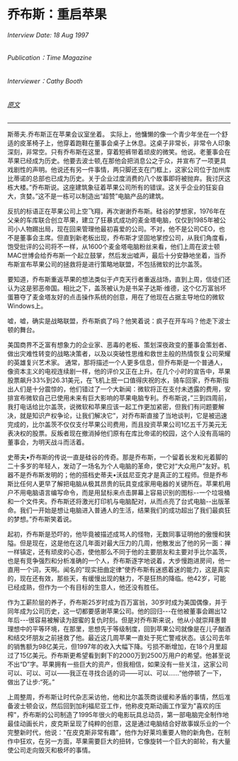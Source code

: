 # 乔布斯：重启苹果

###### Interview Date: 18 Aug 1997
###### Publication：Time Magazine
###### Interviewer：Cathy Booth
###### [原文](https://allaboutstevejobs.com/verbatim/interviews/time_1997)
---


斯蒂夫.乔布斯正在苹果会议室坐着。
实际上，他慵懒的像一个青少年坐在一个舒适的皮革椅子上，他穿着跑鞋在董事会桌子上休息。这桌子非常长，非常令人印象深刻，非常空。只有乔布斯在这里，穿着短裤带着顽皮的微笑。他说。老董事会在苹果已经成为历史。他要去波士顿,在那他会把消息公之于众，并宣布了一项更具戏剧性的声明。他说还有另一件事情，两只脚还支在门框上，这家公司位于加州库比蒂诺的总部也已成为历史。关于企业过度消费的八个故事即将被抛弃。我讨厌这栋大楼。”乔布斯说。这座建筑象征着苹果公司所有的错误。这关乎企业的狂妄自大，贪婪。”这不是一栋可以制造出“超赞”电脑产品的建筑。

反抗的标语正在苹果公司上空飞翔，再次谢谢乔布斯。硅谷的梦想家，1976年在父亲的车库联合创立苹果，建立了狂暴式成功的麦金塔电脑，仅仅到1985年被公司小人物踢出局，现在回来管理他最初喜爱的公司。不对，他不是公司CEO，也不是董事会主席。但直到新老板出现，乔布斯才坚固地掌控公司，从我们角度看，饱受批评的公司将不一样，从1600个麦金塔电脑粉丝来看，他们上周在波士顿MAC世博会给乔布斯一个起立鼓掌，然后发出嘘声，最后十分安静地坐着，当乔布斯宣布苹果公司的拯救将是进行策略地联盟，不包括微软的比尔盖茨。

要知道，乔布斯重返苹果的想法类似于卢克天行者重返战场，直到上周，信徒们还认为这是邪恶帝国。相比之下，盖茨被认为是书呆子达斯·维德，这个亿万富翁坏蛋篡夺了麦金塔友好的点击操作系统的创意，用在了他现在占据主导地位的微软Windows上。

嘘，嘘，确实是战略联盟，乔布斯疯了吗？他笑着说：疯子在开车吗？他走下波士顿的舞台。

美国商界不乏富有想象力的企业家、恶毒的老板、策划深夜政变的董事会策划者、做出灾难性转变的战略决策者，以及以突破性思维和救世主般的热情恢复公司荣耀的英雄复兴艺术家。
通常，那将描述一个人更多信息，但乔布斯是一个普通人，像资本主义的电视连续剧一样，他的评价又正在上升。在几个小时的宣告中，苹果股票飙升33%到26.31美元，在飞机上抿一口值得庆祝的水，骑车回家，乔布斯指出人们是十分震惊的，他们错过了一个大新闻：微软将正在支付未透露的费用，安排宣布微软自己已使用未来有巨大影响的苹果电脑专利。乔布斯说，”三到四周前，我打电话给比尔盖茨，说微软和苹果应该一起工作更加紧密，但我们有问题要解决，就是知识产权争论，让我们解决它”，对乔布斯直接了当地谈判，它是被迅速完成的，比尔盖茨不仅仅支付苹果公司费用，而且投资苹果公司1亿五千万美元无表决权的股票。反叛者现在撤消掉他们原有在库比帝诺的校园，这个人没有高端的董事会，为明天战斗而活着。

史蒂夫•乔布斯的传说一直是硅谷的传奇。那是乔布斯，一个留着长发和光着脚的二十多岁的年轻人，发动了一场名为个人电脑的革命，使它对“大众用户”友好。机器不是乔布斯发明的；他的搭档史蒂夫•沃兹尼亚克才是真正的工程师。但是乔布斯比任何人更早了解把电脑从极其昂贵的玩具变成家用电器的关键所在。苹果机用户不用电脑语言编写命令，而是用鼠标来点击屏幕上容易识别的图标--一个垃圾桶和一个文件夹。乔布斯还将激光打印机与电脑配对，从而点亮了台式电脑--出版革命。我们一开始是想让电脑进入普通人的生活，结果我们的成功超出了我们最疯狂的梦想。”乔布斯笑着说。

起初，乔布斯是恐吓的，他毕竟被描述成骂人的怪物，无数同事证明他的傲慢和狭隘。但是现在，这是他在这几年面对最大压力的几周，他散发出了他的另一面：禅一样镇定，还有顽皮的心态，使他那么不同于他的主要朋友和主要对手比尔盖茨，也是有竞争强烈和分析准确的一个人，乔布斯逐字地说着，大步慢跑进房间，他一直用一个词，天啊。闻名的”现实扭曲定律”使乔布斯有迷惑着迷的能力，这是真实的，现在还有效，那些天，有缓慢出现的魅力，不是狂热的降临。他42岁，可能已经成熟，但作为一个有目标的生意人，他还没有胜任。

作为工薪阶层的养子，乔布斯25岁时成为百万富翁，30岁时成为美国偶像，并于同年成为公司历史，这一切都要感谢苹果公司。他的回归---在他被董事会踢出12年后---很容易被解读为甜蜜的复仇时刻。但是对乔布斯来说，他从小就崇拜惠普理想中的平等环境，在那里，思想先于等级制度，回到苹果公司就像是在儿子酗酒和结交坏朋友之前拯救了他。最近这几周苹果一直处于死亡警戒状态。该公司去年的销售额为98亿美元，但1997年的收入大幅下降。亏损不断增加，在18个月里超过了15亿美元。乔布斯更希望看到剩下的2000万到2500万用户的希望。他甚至说不出“D”字。苹果拥有一些巨大的资产，但我相信，如果没有一些关注，这家公司可以、可以、可以——我正在寻找合适的词——可以、可以……”他停顿了一下，做出了让步:“死。”

上周整周，乔布斯让时代杂志采访他，他和比尔盖茨商谈缓和矛盾的事情，然后准备波士顿会议，然后回到加利福尼亚工作，他称皮克斯动画工作室为"喜欢的压榨"，乔布斯的公司制造了1995年很火的电影玩具总动员，第一部电脑完全制作地最佳动画长片，皮克斯呈现了纯粹的创意，这是通过电脑结合好故事娱乐业的一个完整新时代，他说："在皮克斯非常有趣”，他作为好莱坞重要人物的新角色，在制作中狂欢，在另一方面，苹果需要巨大的扭转，它像旋转一个巨大的邮轮，有大量使公司走向毁灭和极坏的事情。
